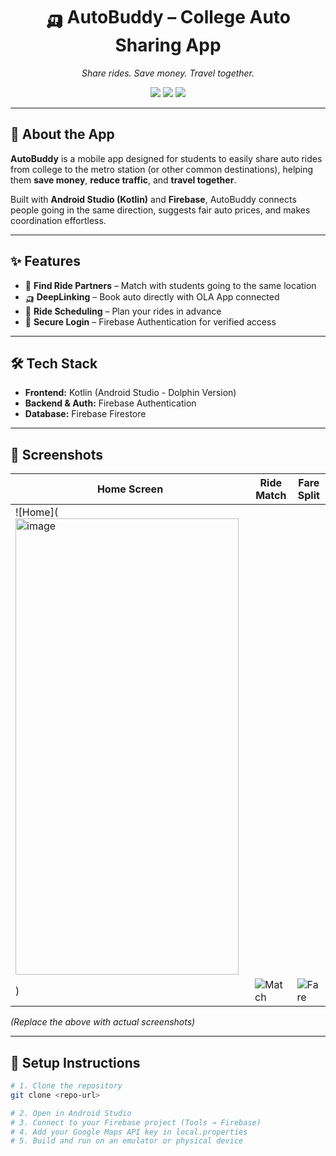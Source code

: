 <h1 align="center">🛺 AutoBuddy – College Auto Sharing App</h1>

<p align="center">
  <i>Share rides. Save money. Travel together.</i>
</p>

<p align="center">
  <img src="https://img.shields.io/badge/Platform-Android-green?style=for-the-badge">
  <img src="https://img.shields.io/badge/Language-Kotlin-purple?style=for-the-badge">
  <img src="https://img.shields.io/badge/Backend-Firebase-orange?style=for-the-badge">
</p>

---

## 📖 About the App
**AutoBuddy** is a mobile app designed for students to easily share auto rides from college to the metro station (or other common destinations), helping them **save money**, **reduce traffic**, and **travel together**.  

Built with **Android Studio (Kotlin)** and **Firebase**, AutoBuddy connects people going in the same direction, suggests fair auto prices, and makes coordination effortless.  

---

## ✨ Features
- 📍 **Find Ride Partners** – Match with students going to the same location  
- 🛺 **DeepLinking** – Book auto directly with OLA App connected
- 📅 **Ride Scheduling** – Plan your rides in advance  
- 🔐 **Secure Login** – Firebase Authentication for verified access  

---

## 🛠 Tech Stack
- **Frontend:** Kotlin (Android Studio - Dolphin Version)
- **Backend & Auth:** Firebase Authentication  
- **Database:** Firebase Firestore
  
---

## 📸 Screenshots  
| Home Screen | Ride Match | Fare Split |
|-------------|-----------|-----------|
| ![Home](<img width="357" height="730" alt="image" src="https://github.com/user-attachments/assets/8e4df3fc-c3f5-4609-abf1-3f5cfb48a025" />
) | ![Match](screenshot-match.png) | ![Fare](screenshot-fare.png) |

*(Replace the above with actual screenshots)*  

---

## 🚀 Setup Instructions
```bash
# 1. Clone the repository
git clone <repo-url>

# 2. Open in Android Studio
# 3. Connect to your Firebase project (Tools → Firebase)
# 4. Add your Google Maps API key in local.properties
# 5. Build and run on an emulator or physical device
